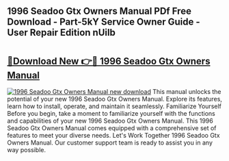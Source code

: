 ## 1996 Seadoo Gtx Owners Manual PDf Free Download - Part-5kY Service Owner Guide - User Repair Edition nUiIb

# <h2><a href="http://bc44059.oget.top/?id=1996+Seadoo+Gtx+Owners+Manual">🔗Download New 👉🔴 1996 Seadoo Gtx Owners Manual</a></h2>

[![1996 Seadoo Gtx Owners Manual new download](https://i.imgur.com/5g1atiW.png)](http://bc44059.oget.top/?id=1996+Seadoo+Gtx+Owners+Manual)
This manual unlocks the potential of your new 1996 Seadoo Gtx Owners Manual. Explore its features, learn how to install, operate, and maintain it seamlessly. Familiarize Yourself Before you begin, take a moment to familiarize yourself with the functions and capabilities of your new 1996 Seadoo Gtx Owners Manual. This 1996 Seadoo Gtx Owners Manual comes equipped with a comprehensive set of features to meet your diverse needs. Let's Work Together 1996 Seadoo Gtx Owners Manual. Our customer support team is ready to assist you in any way possible.
